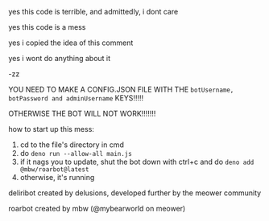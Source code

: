 yes this code is terrible, and admittedly, i dont care

yes this code is a mess

yes i copied the idea of this comment

yes i wont do anything about it

-zz

YOU NEED TO MAKE A CONFIG.JSON FILE WITH THE ```botUsername, botPassword and adminUsername``` KEYS!!!!!

OTHERWISE THE BOT WILL NOT WORK!!!!!!!

how to start up this mess:
1. cd to the file's directory in cmd
2. do `deno run --allow-all main.js`
3. if it nags you to update, shut the bot down with ctrl+c and do `deno add @mbw/roarbot@latest`
4. otherwise, it's running

deliribot created by delusions, developed further by the meower community

roarbot created by mbw (@mybearworld on meower)
